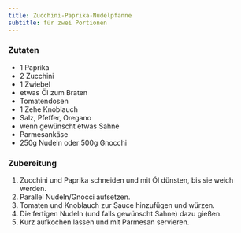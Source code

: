 ```yaml
---
title: Zucchini-Paprika-Nudelpfanne
subtitle: für zwei Portionen
---
```


### Zutaten
* 1 Paprika
* 2 Zucchini
* 1 Zwiebel
* etwas Öl zum Braten
* Tomatendosen
* 1 Zehe Knoblauch
* Salz, Pfeffer, Oregano
* wenn gewünscht etwas Sahne
* Parmesankäse
* 250g Nudeln oder 500g Gnocchi

### Zubereitung
1. Zucchini und Paprika schneiden und mit Öl dünsten, bis sie weich werden.
1. Parallel Nudeln/Gnocci aufsetzen.
1. Tomaten und Knoblauch zur Sauce hinzufügen und würzen.
1. Die fertigen Nudeln (und falls gewünscht Sahne) dazu gießen.
1. Kurz aufkochen lassen und mit Parmesan servieren.
